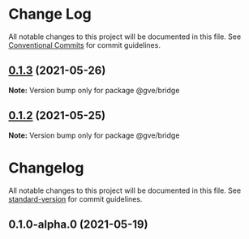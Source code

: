 # Change Log

All notable changes to this project will be documented in this file.
See [Conventional Commits](https://conventionalcommits.org) for commit guidelines.

## [0.1.3](https://www-github.cisco.com/matnorri/essentials/compare/@gve/bridge@0.1.2...@gve/bridge@0.1.3) (2021-05-26)

**Note:** Version bump only for package @gve/bridge





## [0.1.2](https://www-github.cisco.com/matnorri/essentials/compare/@gve/bridge@0.1.2-alpha.0...@gve/bridge@0.1.2) (2021-05-25)

**Note:** Version bump only for package @gve/bridge





# Changelog

All notable changes to this project will be documented in this file. See [standard-version](https://github.com/conventional-changelog/standard-version) for commit guidelines.

## 0.1.0-alpha.0 (2021-05-19)
